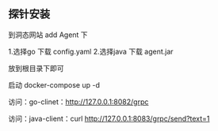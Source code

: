 ## 探针安装

到洞态网站 add Agent 下 

1.选择go 下载 config.yaml        2.选择java 下载 agent.jar

放到根目录下即可

启动 docker-compose up -d

访问：go-clinet：http://127.0.0.1:8082/grpc

访问：java-client：curl http://127.0.0.1:8083/grpc/send?text=1
       
